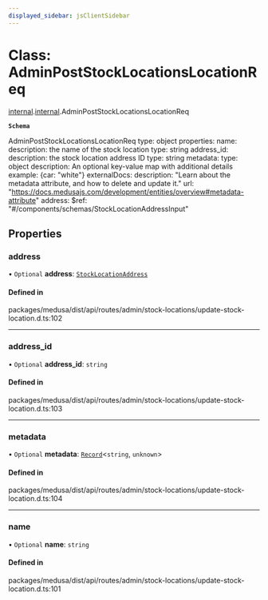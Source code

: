 ```yaml
---
displayed_sidebar: jsClientSidebar
---
```


# Class: AdminPostStockLocationsLocationReq

[internal](../modules/internal-8.md).[internal](../modules/internal-8.internal.md).AdminPostStockLocationsLocationReq

**`Schema`**

AdminPostStockLocationsLocationReq
type: object
properties:
  name:
    description: the name of the stock location
    type: string
  address_id:
    description: the stock location address ID
    type: string
  metadata:
    type: object
    description: An optional key-value map with additional details
    example: {car: "white"}
    externalDocs:
      description: "Learn about the metadata attribute, and how to delete and update it."
      url: "https://docs.medusajs.com/development/entities/overview#metadata-attribute"
  address:
    $ref: "#/components/schemas/StockLocationAddressInput"

## Properties

### address

• `Optional` **address**: [`StockLocationAddress`](internal-8.StockLocationAddress-1.md)

#### Defined in

packages/medusa/dist/api/routes/admin/stock-locations/update-stock-location.d.ts:102

___

### address\_id

• `Optional` **address\_id**: `string`

#### Defined in

packages/medusa/dist/api/routes/admin/stock-locations/update-stock-location.d.ts:103

___

### metadata

• `Optional` **metadata**: [`Record`](../modules/internal.md#record)<`string`, `unknown`\>

#### Defined in

packages/medusa/dist/api/routes/admin/stock-locations/update-stock-location.d.ts:104

___

### name

• `Optional` **name**: `string`

#### Defined in

packages/medusa/dist/api/routes/admin/stock-locations/update-stock-location.d.ts:101
